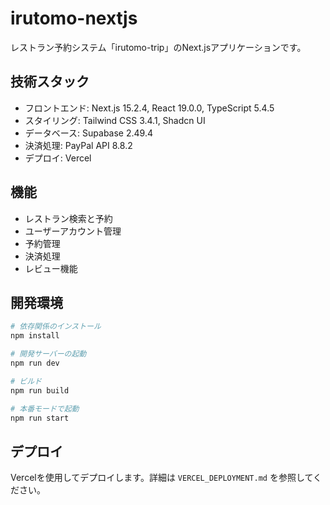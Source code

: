 # irutomo-nextjs

レストラン予約システム「irutomo-trip」のNext.jsアプリケーションです。

## 技術スタック

- フロントエンド: Next.js 15.2.4, React 19.0.0, TypeScript 5.4.5
- スタイリング: Tailwind CSS 3.4.1, Shadcn UI
- データベース: Supabase 2.49.4
- 決済処理: PayPal API 8.8.2
- デプロイ: Vercel

## 機能

- レストラン検索と予約
- ユーザーアカウント管理
- 予約管理
- 決済処理
- レビュー機能

## 開発環境

```bash
# 依存関係のインストール
npm install

# 開発サーバーの起動
npm run dev

# ビルド
npm run build

# 本番モードで起動
npm run start
```

## デプロイ

Vercelを使用してデプロイします。詳細は `VERCEL_DEPLOYMENT.md` を参照してください。 